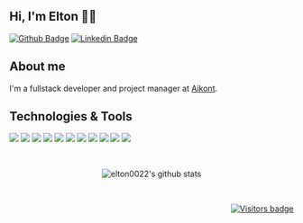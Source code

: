 ## Hi, I'm Elton 👋😄

[![Github Badge](https://img.shields.io/badge/-Github-000?style=flat-square&logo=Github&logoColor=white&link=https://github.com/elton0022)](https://github.com/elton0022)
[![Linkedin Badge](https://img.shields.io/badge/-LinkedIn-blue?style=flat-square&logo=Linkedin&logoColor=white&link=https://www.linkedin.com/in/elton-rodrigues-dev/)](https://www.linkedin.com/in/elton-rodrigues-dev/)

## About me
I'm a fullstack developer and project manager at [Aikont](https://www.aikont.com.br/).
## Technologies & Tools
<p>
   <img src="https://img.shields.io/static/v1?style=flat&logo=javascript&logoColor=white&label=Code&message=JavaScript&color=blueviolet">
   <img src="https://img.shields.io/static/v1?style=flat&logo=typescript&logoColor=white&label=Code&message=TypeScript&color=blueviolet">
   <img src="https://img.shields.io/static/v1?style=flat&logo=java&logoColor=white&label=Code&message=Java&color=blueviolet">
   <img src="https://img.shields.io/static/v1?style=flat&logo=react&logoColor=white&label=Technology&message=ReactJS&color=blueviolet">
   <img src="https://img.shields.io/static/v1?style=flat&logo=react.native&logoColor=white&label=Technology&message=ReactNative&color=blueviolet">
   <img src="https://img.shields.io/static/v1?style=flat&logo=angular&logoColor=white&label=Technology&message=Angular&color=blueviolet">
   <img src="https://img.shields.io/static/v1?style=flat&logo=ionic&logoColor=white&label=Technology&message=Ionic&color=blueviolet">
   <img src="https://img.shields.io/static/v1?style=flat&logo=spring&logoColor=white&label=Technology&message=Spring&color=blueviolet">
   <img src="https://img.shields.io/static/v1?style=flat&logo=node.js&logoColor=white&label=Technology&message=Node.js&color=blueviolet">
   <img src="https://img.shields.io/static/v1?style=flat&logo=mysql&logoColor=white&label=DataBase&message=MySQL&color=blueviolet">
   <img src="https://img.shields.io/static/v1?style=flat&logo=mongodb&logoColor=white&label=DataBase&message=MongoDB&color=blueviolet">
</p>

<br/>

<p align="center">
    <img src="https://github-readme-stats.vercel.app/api?username=elton0022&show_icons=true&theme=buefy" alt="elton0022's github stats" />
</p>

<br/>

<p align="right">
  <a href="https://badges.pufler.dev">
      <img src="https://badges.pufler.dev/visits/elton0022/elton0022" alt="Visitors badge" />
   </a>
</p>
